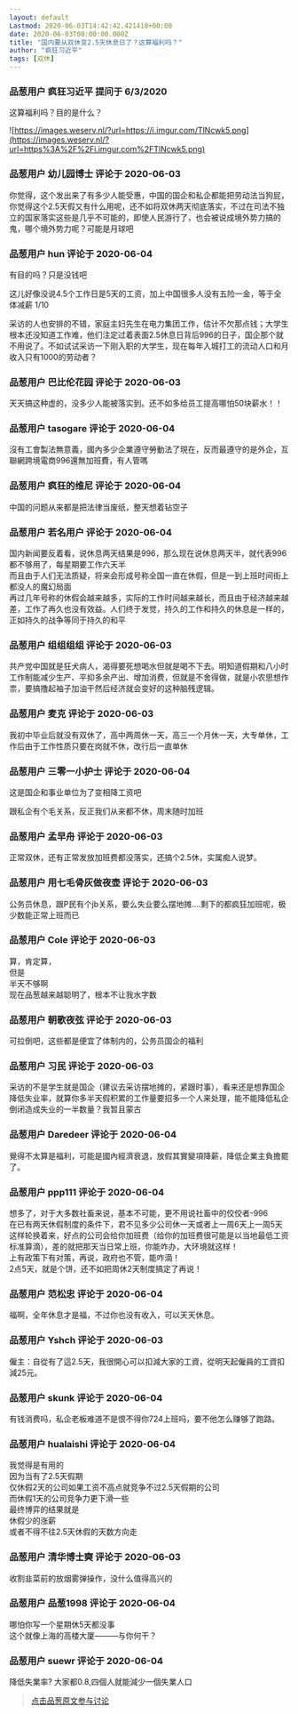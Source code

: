 ```yaml
---
layout: default
Lastmod: 2020-06-03T14:42:42.421418+00:00
date: 2020-06-03T00:00:00.000Z
title: "国内要从双休变2.5天休息日了？这算福利吗？"
author: "疯狂习近平"
tags: [双休]
---
```



### 品葱用户 **疯狂习近平** 提问于 6/3/2020
    
这算福利吗？目的是什么？  
  
![https://images.weserv.nl/?url=https://i.imgur.com/TlNcwk5.png](https://images.weserv.nl/?url=https%3A%2F%2Fi.imgur.com%2FTlNcwk5.png)
    
                

### 品葱用户 **幼儿园博士** 评论于 2020-06-03
        
你觉得，这个发出来了有多少人能受惠，中国的国企和私企都能把劳动法当狗屁，你觉得这个2.5天假又有什么用呢，还不如将双休两天彻底落实，不过在司法不独立的国家落实这些是几乎不可能的，即使人民游行了，也会被说成境外势力搞的鬼，哪个境外势力呢？可能是月球吧
        
                

### 品葱用户 **hun** 评论于 2020-06-04
        
有目的吗？只是没钱吧  
  
这儿好像没说4.5个工作日是5天的工资，加上中国很多人没有五险一金，等于全体减薪 1/10  
  
采访的人也安排的不错，家庭主妇先生在电力集团工作，估计不欠那点钱；大学生根本还没知道工作难，他们注定过着表面2.5休息日背后996的日子，国企那个就不用说了。不如试试采访一下刚入职的大学生，现在每年入城打工的流动人口和月收入只有1000的劳动者？
        
                

### 品葱用户 **巴比伦花园** 评论于 2020-06-03
        
天天搞这种虚的，没多少人能被落实到。还不如多给员工提高哪怕50块薪水！！
        
                

### 品葱用户 **tasogare** 评论于 2020-06-04
        
沒有工會製法無意義，國內多少企業遵守勞動法了現在，反而最遵守的是外企，互聯網跨境電商996還無加班費，有人管嗎
        
                

### 品葱用户 **疯狂的维尼** 评论于 2020-06-04
        
中国的问题从来都是把法律当废纸，整天想着钻空子
        
                

### 品葱用户 **若名用户** 评论于 2020-06-04
        
国内新闻要反着看，说休息两天结果是996，那么现在说休息两天半，就代表996都不够用了，每星期要工作六天半  
而且由于人们无法质疑，将来会形成号称全国一直在休假，但是一到上班时间街上都没人的魔幻局面  
再过几年号称的休假会越来越多，实际的工作时间越来越长，而且由于经济越来越差，工作了再久也没有效益。人们终于发觉，持久的工作和持久的休息是一样的，正如持久的战争等同于持久的和平
        
                

### 品葱用户 **组组组组** 评论于 2020-06-03
        
共产党中国就是狂犬病人，渴得要死想喝水但就是喝不下去。明知道假期和八小时工作制能减少生产、平抑多余产出、增加消费，但就是不舍得做，就是小农思想作祟，要搞撸起袖子加油干然后经济就会变好的这种脑残逻辑。
        
                

### 品葱用户 **麦克** 评论于 2020-06-03
        
我初中毕业后就没有双休了，高中两周休一天，高三一个月休一天，大专单休，工作后由于工作性质只要在岗就不休，改行后一直单休
        
                

### 品葱用户 **三零一小护士** 评论于 2020-06-04
        
这是国企和事业单位为了变相降工资吧  
  
跟私企有个毛关系，反正我们从来都不休，周末随时加班
        
                

### 品葱用户 **孟早舟** 评论于 2020-06-03
        
正常双休，还有正常发放加班费都没落实，还搞个2.5休，实属痴人说梦。
        
                

### 品葱用户 **用七毛骨灰做夜壶** 评论于 2020-06-03
        
公务员休息，跟P民有个jb关系，要么失业要么摆地摊....剩下的都疯狂加班呢，极少数能正常上班而已
        
                

### 品葱用户 **Cole** 评论于 2020-06-03
        
算，肯定算，  
但是  
半天不够啊  
现在品葱越来越聪明了，根本不让我水字数
        
                

### 品葱用户 **朝歌夜弦** 评论于 2020-06-03
        
可拉倒吧，这些都是便宜了体制内的，公务员国企的福利
        
                

### 品葱用户 **习民** 评论于 2020-06-03
        
采访的不是学生就是国企（建议去采访摆地摊的，紧跟时事），看来还是想靠国企降低失业率，就算你多半天假积累的工作量要招多一个人来处理，能不能降低私企倒闭造成失业的一半数量？我暂且蒙古
        
                

### 品葱用户 **Daredeer** 评论于 2020-06-04
        
覺得不太算是福利，可能是國內經濟衰退，放假其實變項降薪，降低企業主負擔罷了。
        
                

### 品葱用户 **ppp111** 评论于 2020-06-04
        
想多了，对于大多数社畜来说，基本不可能，更不用说社畜中的佼佼者-996  
在已有两天休假制度的条件下，君不见多少公司休一天或者上一周6天上一周5天这样轮换着来，好点的公司会给你加班费（给你的加班费很可能是以当地最低工资标准算滴），差的就把那天当日常上班，你能咋办，大环境就这样！  
上有政策下有对策，再说，政府也不管，能咋滴！  
2点5天，就是个饼，还不如把周休2天制度搞定了再说！
        
                

### 品葱用户 **范松忠** 评论于 2020-06-04
        
福啊，全年休息才是福，不过你也没有收入，可以天天休息。
        
                

### 品葱用户 **Yshch** 评论于 2020-06-03
        
僱主：自從有了這2.5天，我很開心可以扣減大家的工資，從明天起僱員的工資扣減25元。
        
                

### 品葱用户 **skunk** 评论于 2020-06-04
        
有钱消费吗，私企老板难道不是恨不得你724上班吗，要不他怎么赚够了跑路。
        
                

### 品葱用户 **hualaishi** 评论于 2020-06-04
        
我觉得是有用的  
因为当有了2.5天假期  
仅休假2天的公司如果工资不高点就竞争不过2.5天假期的公司  
而休假1天的公司竞争力更下滑一些  
最终博弈的结果就是  
休假少的涨薪  
或者不得不往2.5天休假的天数方向走
        
                

### 品葱用户 **清华博士奭** 评论于 2020-06-03
        
收割韭菜前的放烟雾弹操作，没什么值得高兴的
        
                

### 品葱用户 **品葱1998** 评论于 2020-06-04
        
哪怕你写一个星期休5天都没事  
这个就像上海的高楼大厦———与你何干？
        
                

### 品葱用户 **suewr** 评论于 2020-06-04
        
降低失業率? 大家都0.8,四個人就能減少一個失業人口
        
                





> [点击品葱原文参与讨论](https://pincong.rocks/question/26647?warning)

